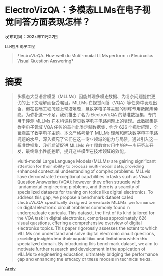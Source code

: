 # ElectroVizQA：多模态LLMs在电子视觉问答方面表现怎样？

发布时间：2024年11月27日

`LLM应用` `电子工程`

> ElectroVizQA: How well do Multi-modal LLMs perform in Electronics Visual Question Answering?

# 摘要

> 多模态大型语言模型（MLLMs）因能处理多模态数据、为复杂问题提供更优的上下文理解而备受瞩目。MLLMs 在视觉问答（VQA）等任务中表现出色，但在基础工程问题上常遇难题，且数字电子等主题的训练专用数据集稀缺。为弥补这一不足，我们推出了名为 ElectroVizQA 的基准数据集，专门用于评测 MLLMs 在本科课程常见数字电子电路问题上的表现。此数据集是数字电子领域 VQA 任务的首个此类定制数据集，约含 626 个视觉问题，全面涵盖了数字电子主题。本文严格考量了 MLLMs 理解和解决数字电子电路问题的水平，深入探究了它们在这一专业领域的能力与局限。通过引入这一基准数据集，我们期望促进 MLLMs 在工程教育应用中的进一步研究与开发，最终缩小性能差距，提升这些模型在技术领域的效能。

> Multi-modal Large Language Models (MLLMs) are gaining significant attention for their ability to process multi-modal data, providing enhanced contextual understanding of complex problems. MLLMs have demonstrated exceptional capabilities in tasks such as Visual Question Answering (VQA); however, they often struggle with fundamental engineering problems, and there is a scarcity of specialized datasets for training on topics like digital electronics. To address this gap, we propose a benchmark dataset called ElectroVizQA specifically designed to evaluate MLLMs' performance on digital electronic circuit problems commonly found in undergraduate curricula. This dataset, the first of its kind tailored for the VQA task in digital electronics, comprises approximately 626 visual questions, offering a comprehensive overview of digital electronics topics. This paper rigorously assesses the extent to which MLLMs can understand and solve digital electronic circuit questions, providing insights into their capabilities and limitations within this specialized domain. By introducing this benchmark dataset, we aim to motivate further research and development in the application of MLLMs to engineering education, ultimately bridging the performance gap and enhancing the efficacy of these models in technical fields.

[Arxiv](https://arxiv.org/abs/2412.00102)